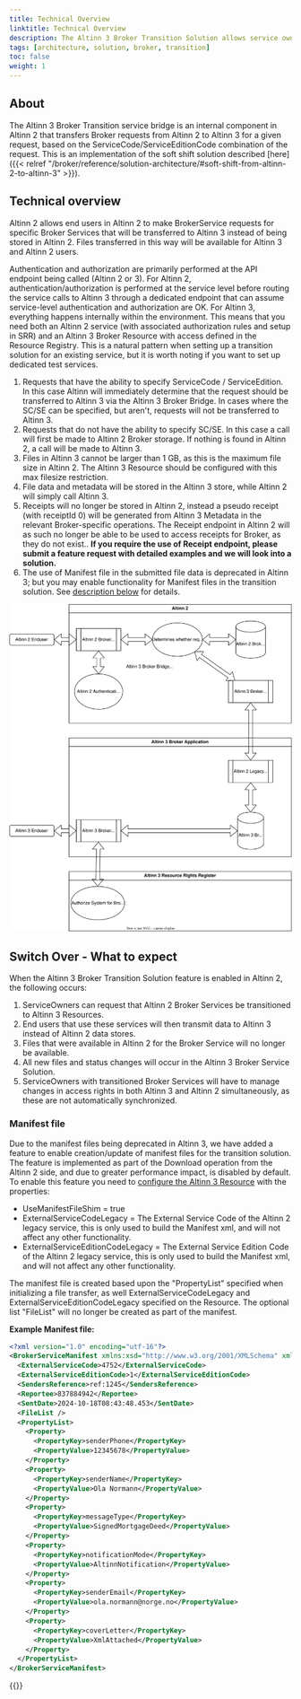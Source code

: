 ```yaml
---
title: Technical Overview
linktitle: Technical Overview
description: The Altinn 3 Broker Transition Solution allows service owners who own broker services in Altinn 2 to point those services towards Altinn 3 using an internal Altinn 2 bridge.
tags: [architecture, solution, broker, transition]
toc: false
weight: 1
---
```


## About

The Altinn 3 Broker Transition service bridge is an internal component in Altinn 2 that transfers Broker requests from Altinn 2 to Altinn 3 for a given request, based on the ServiceCode/ServiceEditionCode combination of the request.
This is an implementation of the soft shift solution described [here]({{< relref "/broker/reference/solution-architecture/#soft-shift-from-altinn-2-to-altinn-3" >}}).

## Technical overview

Altinn 2 allows end users in Altinn 2 to make BrokerService requests for specific Broker Services that will be transferred to Altinn 3 instead of being stored in Altinn 2.
Files transferred in this way will be available for Altinn 3 and Altinn 2 users.

Authentication and authorization are primarily performed at the API endpoint being called (Altinn 2 or 3). For Altinn 2, authentication/authorization is performed at the service level before routing the service calls to Altinn 3 through a dedicated endpoint that can assume service-level authentication and authorization are OK. For Altinn 3, everything happens internally within the environment.
This means that you need both an Altinn 2 service (with associated authorization rules and setup in SRR) and an Altinn 3 Broker Resource with access defined in the Resource Registry.
This is a natural pattern when setting up a transition solution for an existing service, but it is worth noting if you want to set up dedicated test services.

1. Requests that have the ability to specify ServiceCode / ServiceEdition.
In this case Altinn will immediately determine that the request should be transferred to Altinn 3 via the Altinn 3 Broker Bridge.
In cases where the SC/SE can be specified, but aren't, requests will not be transferred to Altinn 3.
2. Requests that do not have the ability to specify SC/SE.
In this case a call will first be made to Altinn 2 Broker storage. If nothing is found in Altinn 2, a call will be made to Altinn 3.
3. Files in Altinn 3 cannot be larger than 1 GB, as this is the maximum file size in Altinn 2. The Altinn 3 Resource should be configured with this max filesize restriction.
4. File data and metadata will be stored in the Altinn 3 store, while Altinn 2 will simply call Altinn 3.
5. Receipts will no longer be stored in Altinn 2, instead a pseudo receipt (with receiptId 0) will be generated from Altinn 3 Metadata in the relevant Broker-specific operations.
The Receipt endpoint in Altinn 2 will as such no longer be able to be used to access receipts for Broker, as they do not exist..
**If you require the use of Receipt endpoint, please submit a feature request with detailed examples and we will look into a solution.**
6. The use of Manifest file in the submitted file data is deprecated in Altinn 3; but you may enable functionality for Manifest files in the transition solution. See [description below](#manifest-file) for details.

<img src="altinn3-broker-transition-flowchart.svg" alt="Broker Transition Solution Flowchart"/>

## Switch Over - What to expect

When the Altinn 3 Broker Transition Solution feature is enabled in Altinn 2, the following occurs:

1. ServiceOwners can request that Altinn 2 Broker Services be transitioned to Altinn 3 Resources.
2. End users that use these services will then transmit data to Altinn 3 instead of Altinn 2 data stores.
3. Files that were available in Altinn 2 for the Broker Service will no longer be available.
4. All new files and status changes will occur in the Altinn 3 Broker Service Solution.
5. ServiceOwners with transitioned Broker Services will have to manage changes in access rights in both Altinn 3 and Altinn 2 simultaneously, as these are not automatically synchronized.

### Manifest file

Due to the manifest files being deprecated in Altinn 3, we have added a feature to enable creation/update of manifest files for the transition solution.
The feature is implemented as part of the Download operation from the Altinn 2 side, and due to greater performance impact, is disabled by default.
To enable this feature you need to [configure the Altinn 3 Resource](../getting-started/#configure-resource-for-transition-solution) with the properties:

- UseManifestFileShim = true
- ExternalServiceCodeLegacy = The External Service Code of the Altinn 2 legacy service, this is only used to build the Manifest xml, and will not affect any other functionality.
- ExternalServiceEditionCodeLegacy = The External Service Edition Code of the Altinn 2 legacy service, this is only used to build the Manifest xml, and will not affect any other functionality.

The manifest file is created based upon the "PropertyList" specified when initializing a file transfer, as well ExternalServiceCodeLegacy and ExternalServiceEditionCodeLegacy specified on the Resource.
The optional list "FileList" will no longer be created as part of the manifest.

**Example Manifest file:**

```xml
<?xml version="1.0" encoding="utf-16"?>
<BrokerServiceManifest xmlns:xsd="http://www.w3.org/2001/XMLSchema" xmlns:xsi="http://www.w3.org/2001/XMLSchema-instance" xmlns="http://schema.altinn.no/services/ServiceEngine/Broker/2015/06">
  <ExternalServiceCode>4752</ExternalServiceCode>
  <ExternalServiceEditionCode>1</ExternalServiceEditionCode>
  <SendersReference>ref:1245</SendersReference>
  <Reportee>837884942</Reportee>
  <SentDate>2024-10-18T08:43:48.453</SentDate>
  <FileList />
  <PropertyList>
    <Property>
      <PropertyKey>senderPhone</PropertyKey>
      <PropertyValue>12345678</PropertyValue>
    </Property>
    <Property>
      <PropertyKey>senderName</PropertyKey>
      <PropertyValue>Ola Normann</PropertyValue>
    </Property>
    <Property>
      <PropertyKey>messageType</PropertyKey>
      <PropertyValue>SignedMortgageDeed</PropertyValue>
    </Property>
    <Property>
      <PropertyKey>notificationMode</PropertyKey>
      <PropertyValue>AltinnNotification</PropertyValue>
    </Property>
    <Property>
      <PropertyKey>senderEmail</PropertyKey>
      <PropertyValue>ola.normann@norge.no</PropertyValue>
    </Property>
    <Property>
      <PropertyKey>coverLetter</PropertyKey>
      <PropertyValue>XmlAttached</PropertyValue>
    </Property>
  </PropertyList>
</BrokerServiceManifest>
```

{{<children />}}
